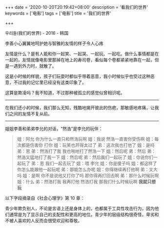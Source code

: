 +++
date = '2020-10-20T20:19:42+08:00'
description = '看我们的世界'
keywords = ['电影']
tags = ['电影']
title = '我们的世界'

+++

우리들(我们的世界) - 2016 - 韩国

李善小心翼翼地呵护她与智雅的友情的样子令人心疼

友情是什么？是有人能和你一起笑、一起哭、一起玩、一起吃。做什么事情都是在一起的，友情就像电影里那掉在地上的寿司卷，看似每个卷都紧紧地靠在一起，但是一遇到外力时，就散了。

这是小时候的样貌，孩子们玩耍时都似乎带着恶意，我小时候似乎也受过这种恶意，不过我的记忆里已经没有这类印象了。

这算是欺凌吗？我不知道，不过那种被孤立的感觉似曾相识呢。

---

在我们还小的时候，我们那么无知，残酷地揭开彼此的伤疤，那敏感地疼痛，让我们之间的友情不复从前。

---

姐姐李善和弟弟李允的对话，“然浩”是李允的玩伴：

> 姐：阿允 你为什么一直只和然浩玩啊
> 姐：我说 然浩一直害你受伤啊
> 姐：每次都是伤害你 打你
> 姐：玩笑也开得太过了
> 弟：这次我也打他了
> 姐：是吗
> 弟：恩
> 弟：然浩打了我 我也啪地打了然浩一下
> 姐：然后呢
> 弟：然后
> 弟：然浩又猛地打了我一下
> 姐：然后呢
> 弟：然后我们一起玩了
> 姐：你说你们一起玩了
> 弟：恩 我们一起去玩了
> 姐：喂 李允
> 姐：你是傻子吗
> 姐：都这样了你怎么能跟他一起玩呢
> 弟：那能怎么办呢
> 姐：你得继续再打他啊
> 弟：又大吗
> 姐：是啊 你不是说他又打你了吗 那你得再打回去啊
> 弟：那什么时候玩啊
> 姐：什么
> 弟：然浩打我 我再打他 然浩打我 那我们什么时候玩啊 **我就只想玩**

以下字段摘录自《社会心理学》第 10 章：

青少年欺负别人，不论是言语上还是身体上的，也都属于工具性攻击行为，因为他们通常是为了显示自己的支配性和更高的地位。青少年的层级结构很奇怪，卑劣和不被人喜欢的人反而会很受欢迎和尊敬。
